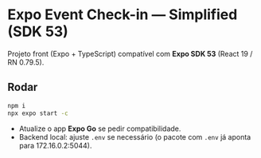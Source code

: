 # Expo Event Check-in — Simplified (SDK 53)

Projeto front (Expo + TypeScript) compatível com **Expo SDK 53** (React 19 / RN 0.79.5).

## Rodar
```bash
npm i
npx expo start -c
```
- Atualize o app **Expo Go** se pedir compatibilidade.
- Backend local: ajuste `.env` se necessário (o pacote com `.env` já aponta para 172.16.0.2:5044).
